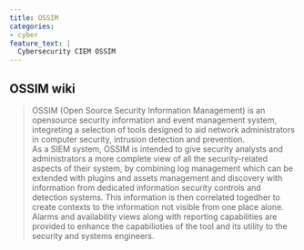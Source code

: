 ```yaml
---
title: OSSIM
categories:
- cyber
feature_text: |
  Cybersecurity CIEM OSSIM
---
```


## OSSIM wiki

> OSSIM (Open Source Security Information Management) is an opensource security information and event management system, integreting a selection of tools designed to aid network administrators in computer security, intrusion detection and prevention.  
> As a SIEM system, OSSIM is intended to give security analysts and administrators a more complete view of all the security-related aspects of their system, by combining log management which can be extended with plugins and assets management and discovery with information from dedicated information security controls and detection systems. This information is then correlated togedher to create contexts to the information not visible from one place alone. Alarms and availability views along with reporting capabilities are provided to enhance the capabilioties of the tool and its utility to the security and systems engineers.
